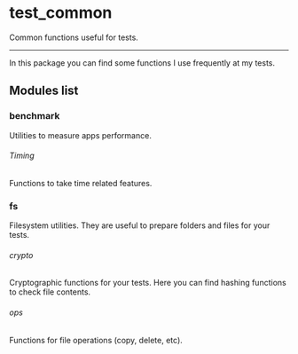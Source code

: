 # test_common
Common functions useful for tests.
____

In this package you can find some functions I use frequently at my tests.

## Modules list
### benchmark
Utilities to measure apps performance.
###### Timing
Functions to take time related features. 
### fs 
Filesystem utilities. They are useful to prepare folders and files for your tests.
###### crypto
Cryptographic functions for your tests. Here you can find hashing functions to check file contents.
###### ops
Functions for file operations (copy, delete, etc).